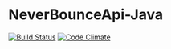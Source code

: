 # NeverBounceApi-Java

[![Build Status](https://travis-ci.org/NeverBounce/NeverBounceApi-Java.svg?branch=master)](https://travis-ci.org/NeverBounce/NeverBounceApi-Java) [![Code Climate](https://codeclimate.com/github/NeverBounce/NeverBounceApi-Java/badges/gpa.svg)](https://codeclimate.com/github/NeverBounce/NeverBounceApi-Java)
